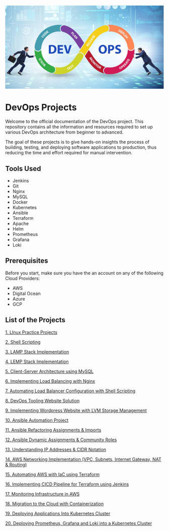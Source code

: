 ![DevOps Cover](devops.jpeg)

# DevOps Projects
Welcome to the official documentation of the DevOps project. This repository contains all the information and resources required to set up various DevOps architecture from beginner to advanced. 

The goal of these projects is to give hands-on insights the process of building, testing, and deploying software applications to production, thus reducing the time and effort required for manual intervention.

## Tools Used
* Jenkins
* Git
* Nginx
* MySQL
* Docker
* Kubernetes
* Ansible
* Terraform
* Apache
* Helm
* Prometheus
* Grafana
* Loki

## Prerequisites
Before you start, make sure you have the an account on any of the following Cloud Providers:
* AWS
* Digital Ocean
* Azure
* GCP

## List of the Projects
[1. LInux Practice Projects](./01-Linux-Practice-Project)

[2. Shell Scripting](./02-Shell-Scripting/)

[3. LAMP Stack Implementation](./03-LAMP-Stack-Implementation-In-AWS/)

[4. LEMP Stack Implementation](./04-LEMP-Stack-Implementation-On-AWS/)

[5. Client-Server Architecture using MySQL](./05-Client-Server-Architecture-using-MySQL-DBMS/)

[6. Implementing Load Balancing with Nginx](./06-Implementing-Load-Balancing-with-Nginx/)

[7. Automating Load Balancer Configuration with Shell Scripting](./07-Automating-Load-Balancer-Configuration-with-Shell-Scripting/)

[8. DevOps Tooling Website Solution](./08-DevOps-Tooling-Website-Solution/)

[9. Implementing Wordpress Website with LVM Storage Management](./09-Implementing-Wordpress-Website-with-LVM-Storage-Management/)

[10. Ansible Automation Project](./10-Ansible-Automation-Project/)

[11. Ansible Refactoring Assignments & Imports](./11-Ansible-Refactoring-Assignments-and-Imports/)

[12. Ansible Dynamic Assignments & Community Roles](./12-Ansible-Dynamic-Assignments-and-Community-Roles/)

[13. Understanding IP Addresses & CIDR Notation](./13-Understanding-IP-Addresses-and-CIDR-Notation/)

[14. AWS Networking Implementation (VPC, Subnets, Internet Gateway, NAT & Routing)](./14-AWS%20Networking%20Implementation%20(VPC,%20Subnets,%20Internet%20Gateway,%20NAT%20&%20Routing)/)

[15. Automating AWS with IaC using Terraform](./15-Automating-AWS-Infrastructure-with-IaC-using-Terraform/)

[16. Implementing CICD Pipeline for Terraform using Jenkins](./16-Implementing-CICD-Pipeline-for-Terraform-using-Jenkins/)

[17. Monitoring Infrastructure in AWS](./17-Monitoring-Infrastructure-in-AWS/)

[18. Migration to the Сloud with Containerization](./18-Migration-to-the-Сloud-with-Containerization/)

[19. Deploying Applications Into Kubernetes Cluster](./19-Deploying-Applications-Into-Kubernetes-Cluster/)

[20. Deploying Prometheus, Grafana and Loki into a Kubernetes Cluster](./20-Deploying%20Prometheus-Grafana-and-Loki-in%20a-Kubernetes-Cluster/)